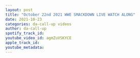 ```yaml
---
layout: post
title: "October 22nd 2021 WWE SMACKDOWN LIVE WATCH ALONG"
date: 2021-10-23
categories: da-call-up videos
author: da-call-up
spotify_track_id: 
youtube_video_id: agmZuVSKYCE
apple_track_id: 
youtube_metadata: 
---
```

